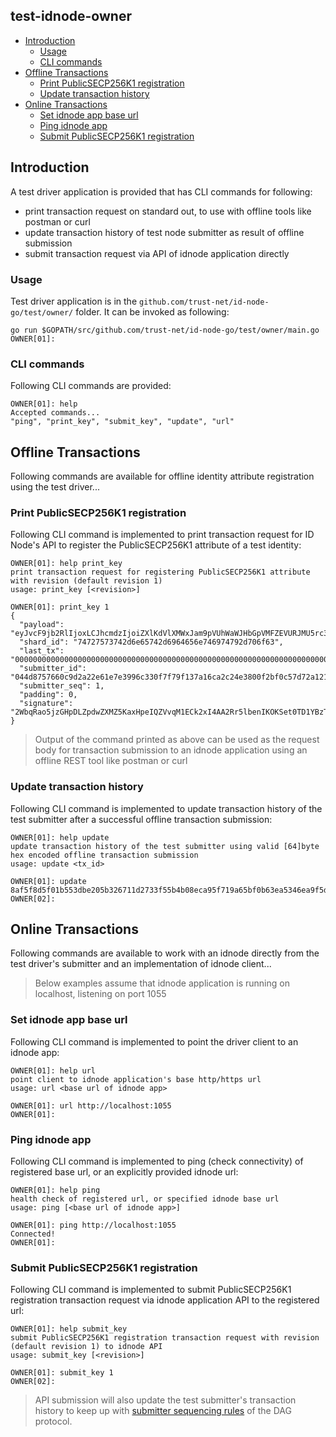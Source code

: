 ## test-idnode-owner
* [Introduction](#Introduction)
    * [Usage](#Usage)
    * [CLI commands](#CLI-commands)
* [Offline Transactions](#Offline-Transactions)
    * [Print PublicSECP256K1 registration](#Print-PublicSECP256K1-registration)
    * [Update transaction history](#Update-transaction-history)
* [Online Transactions](#Online-Transactions)
    * [Set idnode app base url](#Set-idnode-app-base-url)
    * [Ping idnode app](#Ping-idnode-app)
    * [Submit PublicSECP256K1 registration](#Submit-PublicSECP256K1-registration)

## Introduction
A test driver application is provided that has CLI commands for following:

* print transaction request on standard out, to use with offline tools like postman or curl
* update transaction history of test node submitter as result of offline submission
* submit transaction request via API of idnode application directly

### Usage
Test driver application is in the `github.com/trust-net/id-node-go/test/owner/` folder. It can be invoked as following:

```
go run $GOPATH/src/github.com/trust-net/id-node-go/test/owner/main.go
OWNER[01]: 
```

### CLI commands
Following CLI commands are provided:

```
OWNER[01]: help
Accepted commands...
"ping", "print_key", "submit_key", "update", "url"
```

## Offline Transactions
Following commands are available for offline identity attribute registration using the test driver...

### Print PublicSECP256K1 registration
Following CLI command is implemented to print transaction request for ID Node's API to register the PublicSECP256K1 attribute of a test identity:

```
OWNER[01]: help print_key
print transaction request for registering PublicSECP256K1 attribute with revision (default revision 1)
usage: print_key [<revision>]

OWNER[01]: print_key 1
{
  "payload": "eyJvcF9jb2RlIjoxLCJhcmdzIjoiZXlKdVlXMWxJam9pVUhWaWJHbGpVMFZEVURJMU5rc3hJaXdpZG1Gc2RXVWlPaUpDUXpGT01HZHNPRTQxVTNZMEwxUnJlbFpxWWxOUlVYQkRkbkp2TDFGM01sVTFkR2hYV25GR2NXWXhVa0kzT0c1NFVtazRNSFJaVWxsWFVtcHpUeTl0UkRGUloxUmpNRkJuUzJGNUwyMVRUalpaUm10dU5XczlJaXdpY21WMmFYTnBiMjRpT2pFc0luQnliMjltSWpvaWVqWlhjVlZXYTNJMk9YSkVZek5VUWs4M01YRm5iU3RHTVVZeWIxVTFjbXMxVWtSMFVrZFVkRzF0T1ZneWFUaEJaSFF5T0dnd1FuWnhlbk5DVlZKNWREQXhUV0ZzZWxKdU4yOVRXbFJCZWxkb2FsTkNUSGM5UFNKOSJ9",
  "shard_id": "74727573742d6e65742d6964656e746974792d706f63",
  "last_tx": "00000000000000000000000000000000000000000000000000000000000000000000000000000000000000000000000000000000000000000000000000000000",
  "submitter_id": "044d8757660c9d2a22e61e7e3996c330f7f79f137a16ca2c24e3800f2bf0c57d72a121b6d80549eb2df2547c517582796a36d414678ecce0b39dc1cdbea0db6e62",
  "submitter_seq": 1,
  "padding": 0,
  "signature": "2WbqRao5jzGHpDLZpdwZXMZ5KaxHpeIQZVvqM1ECk2xI4AA2Rr5lbenIKOKSet0TD1YBzTff7Fdv6wH+7ceKyA=="
}
```
> Output of the command printed as above can be used as the request body for transaction submission to an idnode application using an offline REST tool like postman or curl 

### Update transaction history
Following CLI command is implemented to update transaction history of the test submitter after a successful offline transaction submission:

```
OWNER[01]: help update
update transaction history of the test submitter using valid [64]byte hex encoded offline transaction submission
usage: update <tx_id>

OWNER[01]: update 8af5f8d5f01b553dbe205b326711d2733f55b4b08eca95f719a65bf0b63ea5346ea9f5d992b206d3612689fb5c16b29c4dbdf6eb89e8ed8f58113ac27397f313
OWNER[02]: 
```
## Online Transactions
Following commands are available to work with an idnode directly from the test driver's submitter and an implementation of idnode client...

> Below examples assume that idnode application is running on localhost, listening on port 1055

### Set idnode app base url
Following CLI command is implemented to point the driver client to an idnode app:

```
OWNER[01]: help url
point client to idnode application's base http/https url
usage: url <base url of idnode app>

OWNER[01]: url http://localhost:1055
OWNER[01]: 
```

### Ping idnode app
Following CLI command is implemented to ping (check connectivity) of registered base url, or an explicitly provided idnode url:

```
OWNER[01]: help ping
health check of registered url, or specified idnode base url
usage: ping [<base url of idnode app>]

OWNER[01]: ping http://localhost:1055
Connected!
OWNER[01]: 
```

### Submit PublicSECP256K1 registration
Following CLI command is implemented to submit PublicSECP256K1 registration transaction request via idnode application API to the registered url:

```
OWNER[01]: help submit_key
submit PublicSECP256K1 registration transaction request with revision (default revision 1) to idnode API
usage: submit_key [<revision>]

OWNER[01]: submit_key 1
OWNER[02]: 
```
> API submission will also update the test submitter's transaction history to keep up with [submitter sequencing rules](https://github.com/trust-net/dag-documentation#Submitter-Sequencing-Rules) of the DAG protocol.
